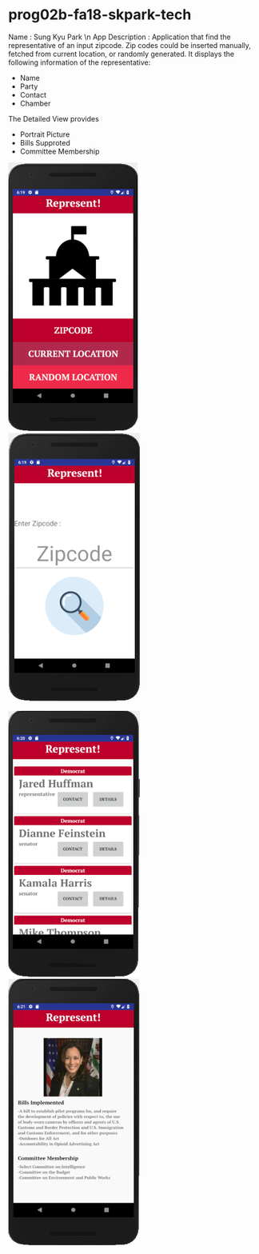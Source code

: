# prog02b-fa18-skpark-tech

Name : Sung Kyu Park \n
App Description : Application that find the representative of an input zipcode.
Zip codes could be inserted manually, fetched from current location, or randomly generated.
It displays the following information of the representative:
- Name
- Party
- Contact
- Chamber

The Detailed View provides
- Portrait Picture
- Bills Supproted
- Committee Membership


![Alt text](screenshots/main.png?raw=true "Main")
![Alt text](screenshots/search.png?raw=true "Main")


![Alt text](screenshots/congressional.png?raw=true "Main")
![Alt text](screenshots/detailed.png?raw=true "Main")


